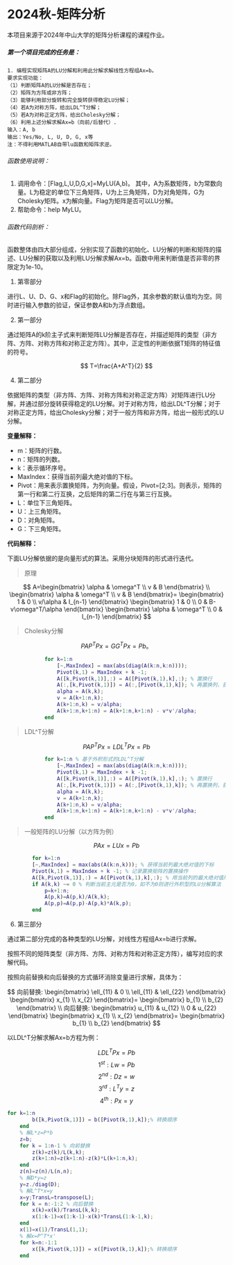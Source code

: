 # 2024秋-矩阵分析

本项目来源于2024年中山大学的矩阵分析课程的课程作业。

##### 第一个项目完成的任务是：

```Text
1. 编程实现矩阵A的LU分解和利用此分解求解线性方程组Ax=b。
要求实现功能：
（1）判断矩阵A的LU分解是否存在；
（2）矩阵为方阵或非方阵；
（3）能够利用部分旋转和完全旋转获得稳定LU分解；
（4）若A为对称方阵，给出LDL^T分解；
（5）若A为对称正定方阵，给出Cholesky分解；
（6）利用上述分解求解Ax=b（向前/后替代）.
输入：A, b
输出：Yes/No, L, U, D, G, x等
注：不得利用MATLAB自带lu函数和矩阵求逆。
```

###### 函数使用说明：

1. 调用命令：[Flag,L,U,D,G,x]=MyLU(A,b)。  其中，A为系数矩阵，b为常数向量。L为稳定的单位下三角矩阵，U为上三角矩阵，D为对角矩阵，G为Cholesky矩阵。x为解向量。Flag为矩阵是否可以LU分解。
2. 帮助命令：help MyLU。

###### 函数代码剖析：

函数整体由四大部分组成，分别实现了函数的初始化、LU分解的判断和矩阵的描述、LU分解的获取以及利用LU分解求解Ax=b。函数中用来判断值是否非零的界限定为1e-10。

1. 第零部分

进行L、U、D、G、x和Flag的初始化。除Flag外，其余参数的默认值均为空。同时进行输入参数的验证，保证参数A和b为浮点数组。

2. 第一部分

通过矩阵A的k阶主子式来判断矩阵LU分解是否存在，并描述矩阵的类型（非方阵、方阵、对称方阵和对称正定方阵）。其中，正定性的判断依据T矩阵的特征值的符号。

$$
T=\frac{A+A^T}{2}
$$

4. 第二部分

依据矩阵的类型（非方阵、方阵、对称方阵和对称正定方阵）对矩阵进行LU分解，并通过部分旋转获得稳定的LU分解。对于对称方阵，给出LDL^T分解；对于对称正定方阵，给出Cholesky分解；对于一般方阵和非方阵，给出一般形式的LU分解。

**变量解释：**

- m：矩阵的行数。
- n：矩阵的列数。
- k：表示循环序号。
- MaxIndex：获得当前列最大绝对值的下标。
- Pivot：用来表示置换矩阵，为列向量。假设，Pivot=[2;3]。则表示，矩阵的第一行和第二行互换，之后矩阵的第二行在与第三行互换。
- L：单位下三角矩阵。
- U：上三角矩阵。
- D：对角矩阵。
- G：下三角矩阵。

**代码解释：**

下面LU分解依据的是向量形式的算法。采用分块矩阵的形式进行迭代。

> 原理

$$
A=\begin{bmatrix}
\alpha & \omega^T \\
v & B
\end{bmatrix}
\\
\begin{bmatrix}
\alpha & \omega^T \\
v & B
\end{bmatrix}=
\begin{bmatrix}
1 & 0 \\
v/\alpha & I_{n-1}
\end{bmatrix}
\begin{bmatrix}
1 & 0 \\
0 & B-v\omega^T/\alpha
\end{bmatrix}
\begin{bmatrix}
\alpha & \omega^T \\
0 & I_{n-1}
\end{bmatrix}
$$



> Cholesky分解

$$
PAP^TPx=GG^TPx=Pb。
$$

```matlab
            for k=1:n 
                [~,MaxIndex] = max(abs(diag(A(k:n,k:n))));
                Pivot(k,1) = MaxIndex + k -1;
                A([k,Pivot(k,1)],:) = A([Pivot(k,1),k],:); % 置换行
                A(:,[k,Pivot(k,1)]) = A(:,[Pivot(k,1),k]); % 再置换列，获得对称矩阵
                alpha = A(k,k);
                v = A(k+1:n,k);
                A(k+1:n,k) = v/alpha;
                A(k+1:n,k+1:n) = A(k+1:n,k+1:n) - v*v'/alpha;
            end
```

> LDL^T分解

$$
PAP^TPx=LDL^TPx=Pb
$$

```matlab
            for k=1:n % 基于外积形式的LDL^T分解
                [~,MaxIndex] = max(abs(diag(A(k:n,k:n))));
                Pivot(k,1) = MaxIndex + k -1;
                A([k,Pivot(k,1)],:) = A([Pivot(k,1),k],:); % 置换行
                A(:,[k,Pivot(k,1)]) = A(:,[Pivot(k,1),k]); % 再置换列，获得对称矩阵
                alpha = A(k,k);
                v = A(k+1:n,k);
                A(k+1:n,k) = v/alpha;
                A(k+1:n,k+1:n) = A(k+1:n,k+1:n) - v*v'/alpha;
            end
```

> 一般矩阵的LU分解（以方阵为例）

$$
PAx=LUx=Pb
$$

```matlab
        for k=1:n
        [~,MaxIndex] = max(abs(A(k:n,k))); % 获得当前列最大绝对值的下标
        Pivot(k,1) = MaxIndex + k -1; % 记录置换矩阵的置换操作
        A([k,Pivot(k,1)],:) = A([Pivot(k,1),k],:); % 用当前列的最大绝对值所在的行与主元行交换
        if A(k,k) ~= 0 % 判断当前主元是否为0，如不为0则进行外积型的LU分解算法
            p=k+1:n;
            A(p,k)=A(p,k)/A(k,k);
            A(p,p)=A(p,p)-A(p,k)*A(k,p);
        end
```

6. 第三部分

通过第二部分完成的各种类型的LU分解，对线性方程组Ax=b进行求解。

按照不同的矩阵类型（非方阵、方阵、对称方阵和对称正定方阵），编写对应的求解代码。

按照向前替换和向后替换的方式循环消除变量进行求解，具体为：

$$
向前替换:
\begin{bmatrix}
\ell_{11} & 0 \\
\ell_{11} & \ell_{22}
\end{bmatrix}
\begin{bmatrix}
x_{1} \\
x_{2}
\end{bmatrix}=
\begin{bmatrix}
b_{1} \\
b_{2}
\end{bmatrix}
\\
向后替换:
\begin{bmatrix}
u_{11} & u_{12} \\
0 & u_{22}
\end{bmatrix}
\begin{bmatrix}
x_{1} \\
x_{2}
\end{bmatrix}=
\begin{bmatrix}
b_{1} \\
b_{2}
\end{bmatrix}
$$

以LDL^T分解求解Ax=b方程为例：

$$
LDL^TPx=Pb
$$
$$
1^{st}:Lw=Pb
$$
$$
2^{nd}:Dz=w
$$
$$
3^{rd}:L^Ty=z
$$
$$
4^{th}:Px=y
$$


```matlab
for k=1:n
        b([k,Pivot(k,1)]) = b([Pivot(k,1),k]);% 转换顺序
    end
    % 解L*z=P*b
    z=b;
    for k = 1:n-1 % 向前替换
        z(k)=z(k)/L(k,k);
        z(k+1:n)=z(k+1:n)-z(k)*L(k+1:n,k);
    end
    z(n)=z(n)/L(n,n);
    % 解D*y=z
    y=z./diag(D);
    % 解L^T*x=y
    x=y;TransL=transpose(L);
    for k = n:-1:2 % 向后替换
        x(k)=x(k)/TransL(k,k);
        x(1:k-1)=x(1:k-1)-x(k)*TransL(1:k-1,k);
    end
    x(1)=x(1)/TransL(1,1);
    % 解x=P^T*x'
    for k=n:-1:1
        x([k,Pivot(k,1)]) = x([Pivot(k,1),k]);% 转换顺序
    end
```


